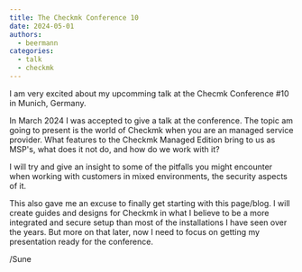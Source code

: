 ```yaml
---
title: The Checkmk Conference 10
date: 2024-05-01
authors:
  - beermann
categories:
  - talk
  - checkmk
---
```


I am very excited about my upcomming talk at the Checmk Conference #10 in Munich, Germany. 

In March 2024 I was accepted to give a talk at the conference. The topic am going to present is the world of Checkmk when you are an managed service provider. What features to the Checkmk Managed Edition bring to us as MSP's, what does it not do, and how do we work with it?

I will try and give an insight to some of the pitfalls you might encounter when working with customers in mixed environments, the security aspects of it. 

This also gave me an excuse to finally get starting with this page/blog. I will create guides and designs for Checkmk in what I believe to be a more integrated and secure setup than most of the installations I have seen over the years. But more on that later, now I need to focus on getting my presentation ready for the conference.

/Sune
